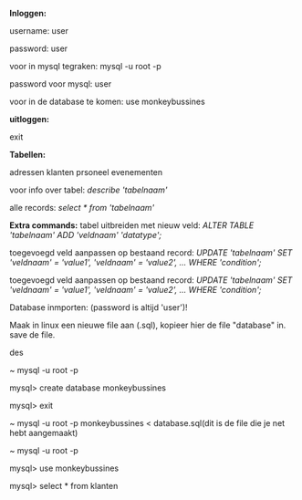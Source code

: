 **Inloggen:**

username: user

password: user

voor in mysql tegraken: mysql -u root -p

password voor mysql: user

voor in de database te komen: use monkeybussines

**uitloggen:** 

exit

**Tabellen:**

adressen
klanten
prsoneel
evenementen

voor info over tabel: *describe 'tabelnaam'*

alle records: *select * from 'tabelnaam'*

**Extra commands:**
tabel uitbreiden met nieuw veld: *ALTER TABLE 'tabelnaam' ADD 'veldnaam' 'datatype';*

toegevoegd veld aanpassen op bestaand record: *UPDATE 'tabelnaam' SET 'veldnaam' = 'value1', 'veldnaam' = 'value2', ... WHERE 'condition';*

toegevoegd veld aanpassen op bestaand record: *UPDATE 'tabelnaam' SET 'veldnaam' = 'value1', 'veldnaam' = 'value2', ... WHERE 'condition';*

Database inmporten: (password is altijd 'user')!

Maak in linux een nieuwe file aan (.sql), kopieer hier de file "database" in. save de file.

des

~ mysql -u root -p

mysql> create database monkeybussines

mysql> exit

~ mysql -u root -p monkeybussines < database.sql(dit is de file die je net hebt aangemaakt)



~ mysql -u root -p

mysql> use monkeybussines

mysql> select * from klanten
